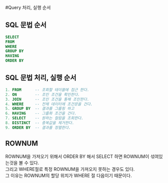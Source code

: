 #Query 처리, 실행 순서

## SQL 문법 순서
```sql
SELECT
FROM
WHERE
GROUP BY
HAVING
ORDER BY
```

## SQL 문법 처리, 실행 순서
```sql
1. FROM      -- 조회할 테이블에 접근 한다.
2. ON        -- 조인 조건을 확인한다.
3. JOIN      -- 조인 조건을 통해 조인한다. 
4. WHERE     -- 전체 데이터에 조건문을 건다.
5. GROUP BY  -- 결과를 그룹핑 하고
6. HAVING    -- 그룹화 조건을 건다.
7. SELECT    -- 원하는 컬럼을 조회한다.
8. DISTINCT  -- 중복값을 제거한다.
9. ORDER BY  -- 결과를 정렬한다.
```

## ROWNUM
ROWNUM을 가져오기 위해서 ORDER BY 해서 SELECT 하면 ROWNUM이 섞여있는것을 볼 수 있다.   
그리고 WHERE절로 특정 ROWNUM을 가져오지 못하는 경우도 있다.   
그 이유는 ROWNUM의 할당 위치가 WHERE 절 다음이기 때문이다.
